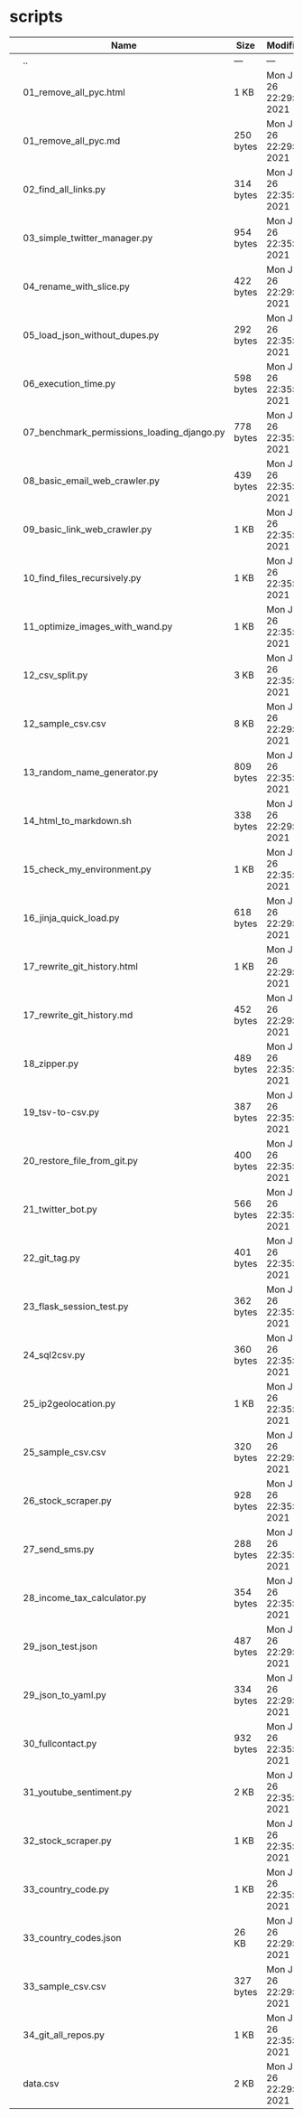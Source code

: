 scripts
=======

<table><thead><tr class="header"><th></th><th>Name</th><th>Size</th><th>Modified</th><th></th></tr></thead><tbody><tr class="odd"><td></td><td><span class="goup">..</span></td><td>—</td><td>—</td><td></td></tr><tr class="even"><td></td><td><span class="name">01_remove_all_pyc.html</span></td><td>1 KB</td><td>Mon Jul 26 22:29:10 2021</td><td></td></tr><tr class="odd"><td></td><td><span class="name">01_remove_all_pyc.md</span></td><td>250 bytes</td><td>Mon Jul 26 22:29:10 2021</td><td></td></tr><tr class="even"><td></td><td><span class="name">02_find_all_links.py</span></td><td>314 bytes</td><td>Mon Jul 26 22:35:22 2021</td><td></td></tr><tr class="odd"><td></td><td><span class="name">03_simple_twitter_manager.py</span></td><td>954 bytes</td><td>Mon Jul 26 22:35:22 2021</td><td></td></tr><tr class="even"><td></td><td><span class="name">04_rename_with_slice.py</span></td><td>422 bytes</td><td>Mon Jul 26 22:29:10 2021</td><td></td></tr><tr class="odd"><td></td><td><span class="name">05_load_json_without_dupes.py</span></td><td>292 bytes</td><td>Mon Jul 26 22:35:22 2021</td><td></td></tr><tr class="even"><td></td><td><span class="name">06_execution_time.py</span></td><td>598 bytes</td><td>Mon Jul 26 22:35:22 2021</td><td></td></tr><tr class="odd"><td></td><td><span class="name">07_benchmark_permissions_loading_django.py</span></td><td>778 bytes</td><td>Mon Jul 26 22:35:22 2021</td><td></td></tr><tr class="even"><td></td><td><span class="name">08_basic_email_web_crawler.py</span></td><td>439 bytes</td><td>Mon Jul 26 22:35:22 2021</td><td></td></tr><tr class="odd"><td></td><td><span class="name">09_basic_link_web_crawler.py</span></td><td>1 KB</td><td>Mon Jul 26 22:35:22 2021</td><td></td></tr><tr class="even"><td></td><td><span class="name">10_find_files_recursively.py</span></td><td>1 KB</td><td>Mon Jul 26 22:35:22 2021</td><td></td></tr><tr class="odd"><td></td><td><span class="name">11_optimize_images_with_wand.py</span></td><td>1 KB</td><td>Mon Jul 26 22:35:23 2021</td><td></td></tr><tr class="even"><td></td><td><span class="name">12_csv_split.py</span></td><td>3 KB</td><td>Mon Jul 26 22:35:23 2021</td><td></td></tr><tr class="odd"><td></td><td><span class="name">12_sample_csv.csv</span></td><td>8 KB</td><td>Mon Jul 26 22:29:10 2021</td><td></td></tr><tr class="even"><td></td><td><span class="name">13_random_name_generator.py</span></td><td>809 bytes</td><td>Mon Jul 26 22:35:22 2021</td><td></td></tr><tr class="odd"><td></td><td><span class="name">14_html_to_markdown.sh</span></td><td>338 bytes</td><td>Mon Jul 26 22:29:10 2021</td><td></td></tr><tr class="even"><td></td><td><span class="name">15_check_my_environment.py</span></td><td>1 KB</td><td>Mon Jul 26 22:35:22 2021</td><td></td></tr><tr class="odd"><td></td><td><span class="name">16_jinja_quick_load.py</span></td><td>618 bytes</td><td>Mon Jul 26 22:29:10 2021</td><td></td></tr><tr class="even"><td></td><td><span class="name">17_rewrite_git_history.html</span></td><td>1 KB</td><td>Mon Jul 26 22:29:10 2021</td><td></td></tr><tr class="odd"><td></td><td><span class="name">17_rewrite_git_history.md</span></td><td>452 bytes</td><td>Mon Jul 26 22:29:10 2021</td><td></td></tr><tr class="even"><td></td><td><span class="name">18_zipper.py</span></td><td>489 bytes</td><td>Mon Jul 26 22:35:22 2021</td><td></td></tr><tr class="odd"><td></td><td><span class="name">19_tsv-to-csv.py</span></td><td>387 bytes</td><td>Mon Jul 26 22:35:22 2021</td><td></td></tr><tr class="even"><td></td><td><span class="name">20_restore_file_from_git.py</span></td><td>400 bytes</td><td>Mon Jul 26 22:35:22 2021</td><td></td></tr><tr class="odd"><td></td><td><span class="name">21_twitter_bot.py</span></td><td>566 bytes</td><td>Mon Jul 26 22:35:22 2021</td><td></td></tr><tr class="even"><td></td><td><span class="name">22_git_tag.py</span></td><td>401 bytes</td><td>Mon Jul 26 22:35:22 2021</td><td></td></tr><tr class="odd"><td></td><td><span class="name">23_flask_session_test.py</span></td><td>362 bytes</td><td>Mon Jul 26 22:35:22 2021</td><td></td></tr><tr class="even"><td></td><td><span class="name">24_sql2csv.py</span></td><td>360 bytes</td><td>Mon Jul 26 22:35:22 2021</td><td></td></tr><tr class="odd"><td></td><td><span class="name">25_ip2geolocation.py</span></td><td>1 KB</td><td>Mon Jul 26 22:35:22 2021</td><td></td></tr><tr class="even"><td></td><td><span class="name">25_sample_csv.csv</span></td><td>320 bytes</td><td>Mon Jul 26 22:29:10 2021</td><td></td></tr><tr class="odd"><td></td><td><span class="name">26_stock_scraper.py</span></td><td>928 bytes</td><td>Mon Jul 26 22:35:22 2021</td><td></td></tr><tr class="even"><td></td><td><span class="name">27_send_sms.py</span></td><td>288 bytes</td><td>Mon Jul 26 22:35:22 2021</td><td></td></tr><tr class="odd"><td></td><td><span class="name">28_income_tax_calculator.py</span></td><td>354 bytes</td><td>Mon Jul 26 22:35:22 2021</td><td></td></tr><tr class="even"><td></td><td><span class="name">29_json_test.json</span></td><td>487 bytes</td><td>Mon Jul 26 22:29:10 2021</td><td></td></tr><tr class="odd"><td></td><td><span class="name">29_json_to_yaml.py</span></td><td>334 bytes</td><td>Mon Jul 26 22:29:10 2021</td><td></td></tr><tr class="even"><td></td><td><span class="name">30_fullcontact.py</span></td><td>932 bytes</td><td>Mon Jul 26 22:35:22 2021</td><td></td></tr><tr class="odd"><td></td><td><span class="name">31_youtube_sentiment.py</span></td><td>2 KB</td><td>Mon Jul 26 22:35:23 2021</td><td></td></tr><tr class="even"><td></td><td><span class="name">32_stock_scraper.py</span></td><td>1 KB</td><td>Mon Jul 26 22:35:22 2021</td><td></td></tr><tr class="odd"><td></td><td><span class="name">33_country_code.py</span></td><td>1 KB</td><td>Mon Jul 26 22:35:22 2021</td><td></td></tr><tr class="even"><td></td><td><span class="name">33_country_codes.json</span></td><td>26 KB</td><td>Mon Jul 26 22:29:10 2021</td><td></td></tr><tr class="odd"><td></td><td><span class="name">33_sample_csv.csv</span></td><td>327 bytes</td><td>Mon Jul 26 22:29:10 2021</td><td></td></tr><tr class="even"><td></td><td><span class="name">34_git_all_repos.py</span></td><td>1 KB</td><td>Mon Jul 26 22:35:22 2021</td><td></td></tr><tr class="odd"><td></td><td><span class="name">data.csv</span></td><td>2 KB</td><td>Mon Jul 26 22:29:10 2021</td><td></td></tr></tbody></table>
